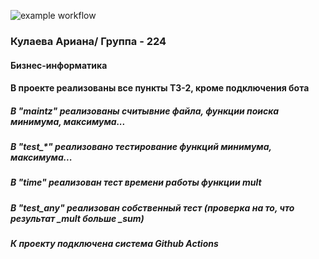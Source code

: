 ![example workflow](https://github.com/ariana-ya/--2/actions/workflows/YML.yml/badge.svg)

### Кулаева Ариана/ Группа - 224
#### Бизнес-информатика
#### В проекте реализованы все пункты ТЗ-2, кроме подключения бота

##### В "maintz" реализованы считывние файла, функции поиска минимума, максимума...
##### В "test_*" реализовано тестирование функций минимума, максимума...
##### В "time" реализован тест времени работы функции mult
##### В "test_any" реализован собственный тест (проверка на то, что результат _mult больше _sum)
##### К проекту подключена система Github Actions

